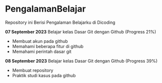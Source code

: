 # PengalamanBelajar
Repository ini Berisi Pengalaman Belajarku di Dicoding

**07 September 2023**
Belajar kelas Dasar Git dengan Github (Progress 21%)
 * Membuat akun pada github
 * Memahami beberapa fitur di github
 * Memahami perintah dasar git

**08 September 2023**
Belajar kelas Dasar Git dengan Github (Progress 39%)
 * Membuat repository
 * Praktik studi kasus pada github
